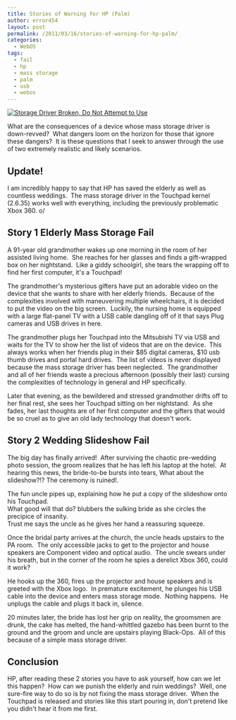 ```yaml
---
title: Stories of Warning for HP (Palm)
author: error454
layout: post
permalink: /2011/03/16/stories-of-warning-for-hp-palm/
categories:
  - WebOS
tags:
  - fail
  - hp
  - mass storage
  - palm
  - usb
  - webos
---
```

<a href=''><img src='{{ site.url }}/assets/uploads/2011/03/usb-danger-copy1.png' alt='Storage Driver Broken, Do Not Attempt to Use'></a>



What are the consequences of a device whose mass storage driver is down-revved?  What dangers loom on the horizon for those that ignore these dangers?  It is these questions that I seek to answer through the use of two extremely realistic and likely scenarios.  
<!--more-->

## Update!

I am incredibly happy to say that HP has saved the elderly as well as countless weddings.  The mass storage driver in the Touchpad kernel (2.6.35) works well with everything, including the previously problematic Xbox 360. o/

## Story 1  Elderly Mass Storage Fail

A 91-year old grandmother wakes up one morning in the room of her assisted living home.  She reaches for her glasses and finds a gift-wrapped box on her nightstand.  Like a giddy schoolgirl, she tears the wrapping off to find her first computer, it's a Touchpad!

The grandmother's mysterious gifters have put an adorable video on the device that she wants to share with her elderly friends.  Because of the complexities involved with maneuvering multiple wheelchairs, it is decided to put the video on the big screen.  Luckily, the nursing home is equipped with a large flat-panel TV with a USB cable dangling off of it that says Plug cameras and USB drives in here.

The grandmother plugs her Touchpad into the Mitsubishi TV via USB and waits for the TV to show her the list of videos that are on the device.  This always works when her friends plug in their $85 digital cameras, $10 usb thumb drives and portal hard drives.  The list of videos is never displayed because the mass storage driver has been neglected.  The grandmother and all of her friends waste a precious afternoon (possibly their last) cursing the complexities of technology in general and HP specifically.

Later that evening, as the bewildered and stressed grandmother drifts off to her final rest, she sees her Touchpad sitting on her nightstand.  As she fades, her last thoughts are of her first computer and the gifters that would be so cruel as to give an old lady technology that doesn't work.

## Story 2  Wedding Slideshow Fail

The big day has finally arrived!  After surviving the chaotic pre-wedding photo session, the groom realizes that he has left his laptop at the hotel.  At hearing this news, the bride-to-be bursts into tears, What about the slideshow?!? The ceremony is ruined!.

The fun uncle pipes up, explaining how he put a copy of the slideshow onto his Touchpad.  
What good will that do? blubbers the sulking bride as she circles the precipice of insanity.  
Trust me says the uncle as he gives her hand a reassuring squeeze.

Once the bridal party arrives at the church, the uncle heads upstairs to the PA room.  The only accessible jacks to get to the projector and house speakers are Component video and optical audio.  The uncle swears under his breath, but in the corner of the room he spies a derelict Xbox 360, could it work?

He hooks up the 360, fires up the projector and house speakers and is greeted with the Xbox logo.  In premature excitement, he plunges his USB cable into the device and enters mass storage mode.  Nothing happens.  He unplugs the cable and plugs it back in, silence.

20 minutes later, the bride has lost her grip on reality, the groomsmen are drunk, the cake has melted, the hand-whittled gazebo has been burnt to the ground and the groom and uncle are upstairs playing Black-Ops.  All of this because of a simple mass storage driver.

## Conclusion

HP, after reading these 2 stories you have to ask yourself, how can we let this happen?  How can we punish the elderly and ruin weddings?  Well, one sure-fire way to do so is by not fixing the mass storage driver.  When the Touchpad is released and stories like this start pouring in, don't pretend like you didn't hear it from me first.